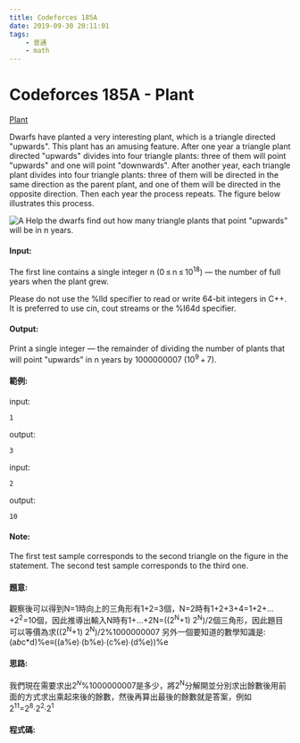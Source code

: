 ```yaml
---
title: Codeforces 185A
date: 2019-09-30 20:11:01
tags:
    - 普通
    - math
---
```

# Codeforces 185A - Plant
[Plant](https://codeforces.com/problemset/problem/185/A)

Dwarfs have planted a very interesting plant, which is a triangle directed "upwards". This plant has an amusing feature. After one year a triangle plant directed "upwards" divides into four triangle plants: three of them will point "upwards" and one will point "downwards". After another year, each triangle plant divides into four triangle plants: three of them will be directed in the same direction as the parent plant, and one of them will be directed in the opposite direction. Then each year the process repeats. The figure below illustrates this process.
<!-- more -->
![A](A.PNG)
Help the dwarfs find out how many triangle plants that point "upwards" will be in n years.
#### Input:
The first line contains a single integer n (0 ≤ n ≤ 10<sup>18</sup>) — the number of full years when the plant grew.

Please do not use the %lld specifier to read or write 64-bit integers in С++. It is preferred to use cin, cout streams or the %I64d specifier.
#### Output:
Print a single integer — the remainder of dividing the number of plants that will point "upwards" in n years by 1000000007 (10<sup>9</sup> + 7).
#### 範例:
input:
```
1
```
output:
```
3
```
input:
```
2
```
output:
```
10
```
#### Note:
The first test sample corresponds to the second triangle on the figure in the statement. The second test sample corresponds to the third one.

#### 題意:
觀察後可以得到N=1時向上的三角形有1+2=3個，N=2時有1+2+3+4=1+2+…+2<sup>2</sup>=10個，因此推導出輸入N時有1+…+2N=((2<sup>N</sup>+1) 2<sup>N</sup>)/2個三角形，因此題目可以等價為求((2<sup>N</sup>+1) 2<sup>N</sup>)/2%1000000007 
另外一個要知道的數學知識是:
(a*b*c*d)%e≡((a%e)∙(b%e)∙(c%e)∙(d%e))%e

#### 思路:
我們現在需要求出2<sup>𝑁</sup>%1000000007是多少，將2<sup>N</sup>分解開並分別求出餘數後用前面的方式求出乘起來後的餘數，然後再算出最後的餘數就是答案，例如2<sup>11</sup>=2<sup>8</sup>∙2<sup>2</sup>∙2<sup>1</sup>  

#### 程式碼:
<script src="https://gist.github.com/Daviswww/74951133f40de6bd5ff946f1de27f2f9.js"></script>


